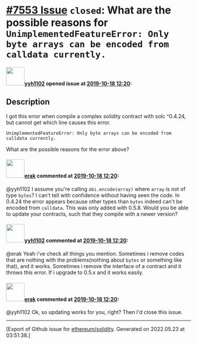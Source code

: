 # [\#7553 Issue](https://github.com/ethereum/solidity/issues/7553) `closed`: What are the possible reasons for `UnimplementedFeatureError: Only byte arrays can be encoded from calldata currently.`

#### <img src="https://avatars.githubusercontent.com/u/10328169?u=40a35c03c7d37040a10a3f958b4989dead7588ac&v=4" width="50">[yyh1102](https://github.com/yyh1102) opened issue at [2019-10-18 12:20](https://github.com/ethereum/solidity/issues/7553):

## Description

I got this error when compile a complex solidity contract with solc ^0.4.24, but cannot get which line causes this error.

`UnimplementedFeatureError: Only byte arrays can be encoded from calldata currently.`

What are the possible reasons for the error above?


#### <img src="https://avatars.githubusercontent.com/u/20012009?u=61e903cf16bc5f3353db1d571401e2e71b6f61ed&v=4" width="50">[erak](https://github.com/erak) commented at [2019-10-18 12:20](https://github.com/ethereum/solidity/issues/7553#issuecomment-545970463):

@yyh1102 I assume you're calling `abi.encode(array)` where `array` is not of type `bytes`? I can't tell with confidence without having seen the code. In 0.4.24 the error appears because other types than `bytes` indeed can't be encoded from `calldata`. This was only added with 0.5.8. Would you be able to update your contracts, such that they compile with a newer version?

#### <img src="https://avatars.githubusercontent.com/u/10328169?u=40a35c03c7d37040a10a3f958b4989dead7588ac&v=4" width="50">[yyh1102](https://github.com/yyh1102) commented at [2019-10-18 12:20](https://github.com/ethereum/solidity/issues/7553#issuecomment-546654159):

@erak Yeah i've check all things you mention. Sometimes i remove codes that are nothing with the problems(nothing about `bytes` or something like that), and it works. Sometimes  i remove the interface of a contract and it throws this error. If i upgrade to 0.5.x and it works easily.

#### <img src="https://avatars.githubusercontent.com/u/20012009?u=61e903cf16bc5f3353db1d571401e2e71b6f61ed&v=4" width="50">[erak](https://github.com/erak) commented at [2019-10-18 12:20](https://github.com/ethereum/solidity/issues/7553#issuecomment-546657176):

@yyh1102 Ok, so updating works for you, right? Then I'd close this issue.


-------------------------------------------------------------------------------



[Export of Github issue for [ethereum/solidity](https://github.com/ethereum/solidity). Generated on 2022.05.23 at 03:51:38.]

